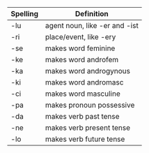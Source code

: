 | Spelling | Definition |
|----------|------------|
| -lu | agent noun, like -er and -ist |
| -ri | place/event, like -ery |
| -se | makes word feminine |
| -ke | makes word androfem |
| -ka | makes word androgynous |
| -ki | makes word andromasc |
| -ci | makes word masculine |
| -pa | makes pronoun possessive |
| -da | makes verb past tense |
| -ne | makes verb present tense |
| -lo | makes verb future tense |
